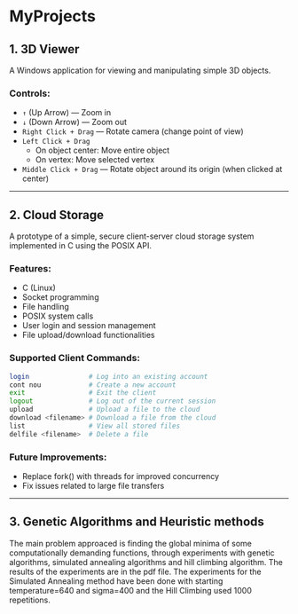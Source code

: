# MyProjects

## 1. 3D Viewer

A Windows application for viewing and manipulating simple 3D objects.

### Controls:
- `↑` (Up Arrow) — Zoom in  
- `↓` (Down Arrow) — Zoom out  
- `Right Click + Drag` — Rotate camera (change point of view)  
- `Left Click + Drag`  
  - On object center: Move entire object  
  - On vertex: Move selected vertex  
- `Middle Click + Drag` — Rotate object around its origin (when clicked at center)

---

## 2. Cloud Storage

A prototype of a simple, secure client-server cloud storage system implemented in C using the POSIX API.

### Features:
- C (Linux)
- Socket programming
- File handling
- POSIX system calls
- User login and session management
- File upload/download functionalities

### Supported Client Commands:
```bash
login               # Log into an existing account
cont nou            # Create a new account
exit                # Exit the client
logout              # Log out of the current session
upload              # Upload a file to the cloud
download <filename> # Download a file from the cloud
list                # View all stored files
delfile <filename>  # Delete a file
```

### Future Improvements:
- Replace fork() with threads for improved concurrency
- Fix issues related to large file transfers

---

## 3. Genetic Algorithms and Heuristic methods
The main problem approaced is finding the global minima of some computationally demanding functions, through experiments with genetic algorithms, simulated annealing algorithms and hill climbing algorithm.
    The results of the experiments are in the pdf file. The experiments for the Simulated Annealing method have been done with starting temperature=640 and sigma=400 and the Hill Climbing used 1000 repetitions.
